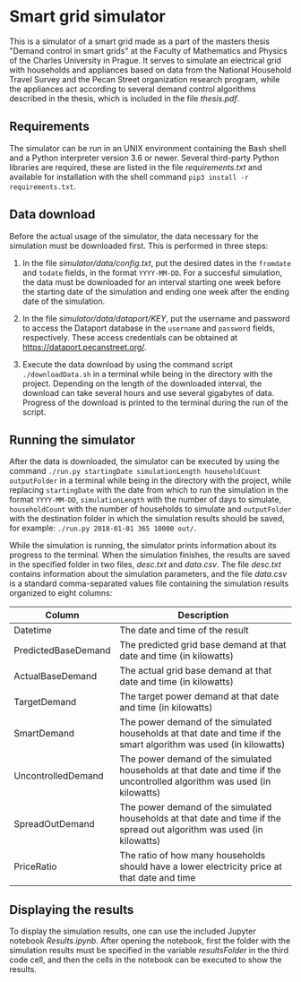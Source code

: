 Smart grid simulator
====================

This is a simulator of a smart grid made as a part of the masters thesis "Demand control in smart grids" at the Faculty of Mathematics and Physics of the Charles University in Prague.
It serves to simulate an electrical grid with households and appliances based on data from the National Household Travel Survey
and the Pecan Street organization research program,
while the appliances act according to several demand control algorithms described in the thesis,
which is included in the file _thesis.pdf_.

Requirements
------------

The simulator can be run in an UNIX environment containing the Bash shell and a Python interpreter version 3.6 or newer.
Several third-party Python libraries are required, these are listed in the file _requirements.txt_
and available for installation with the shell command `pip3 install -r requirements.txt`.

Data download
-------------
Before the actual usage of the simulator, the data necessary for the simulation must be downloaded first.
This is performed in three steps:

1. In the file _simulator/data/config.txt_, put the desired dates in the `fromdate` and `todate` fields, in the format `YYYY-MM-DD`. For a succesful simulation,
the data must be downloaded for an interval starting one week before the starting date of the simulation
and ending one week after the ending date of the simulation.

2. In the file _simulator/data/dataport/KEY_, put the username and password
to access the Dataport database in the `username` and `password` fields, respectively.
These access credentials can be obtained at https://dataport.pecanstreet.org/.

3. Execute the data download by using the command script `./downloadData.sh` in a terminal while being in the directory with the project.
Depending on the length of the downloaded interval, the download can take several hours and use several gigabytes of data.
Progress of the download is printed to the terminal during the run of the script.

Running the simulator
---------------------

After the data is downloaded, the simulator can be executed by using the command
`./run.py startingDate simulationLength householdCount outputFolder` in a terminal while being in the directory with the project,
while replacing `startingDate` with the date from which to run the simulation in the format `YYYY-MM-DD`,
`simulationLength` with the number of days to simulate,
`householdCount` with the number of households to simulate
and `outputFolder` with the destination folder in which the simulation results should be saved,
for example: `./run.py 2018-01-01 365 10000 out/`.

While the simulation is running, the simulator prints information about its progress to the terminal.
When the simulation finishes, the results are saved in the specified folder in two files, _desc.txt_ and _data.csv_.
The file _desc.txt_ contains information about the simulation parameters,
and the file _data.csv_ is a standard comma-separated values file containing the simulation results organized to eight columns:

Column              | Description
--------------------|------------
Datetime            | The date and time of the result
PredictedBaseDemand | The predicted grid base demand at that date and time (in kilowatts)
ActualBaseDemand    | The actual grid base demand at that date and time (in kilowatts)
TargetDemand        | The target power demand at that date and time (in kilowatts)
SmartDemand         | The power demand of the simulated households at that date and time if the smart algorithm was used (in kilowatts)
UncontrolledDemand  | The power demand of the simulated households at that date and time if the uncontrolled algorithm was used (in kilowatts)
SpreadOutDemand     | The power demand of the simulated households at that date and time if the spread out algorithm was used (in kilowatts)
PriceRatio          | The ratio of how many households should have a lower electricity price at that date and time

Displaying the results
----------------------

To display the simulation results, one can use the included Jupyter notebook
_Results.ipynb_. After opening the notebook, first the folder with the simulation
results must be specified in the variable _resultsFolder_ in the third code cell,
and then the cells in the notebook can be executed to show the results.
